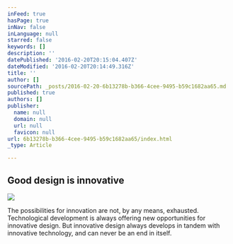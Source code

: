 ```yaml
---
inFeed: true
hasPage: true
inNav: false
inLanguage: null
starred: false
keywords: []
description: ''
datePublished: '2016-02-20T20:15:04.407Z'
dateModified: '2016-02-20T20:14:49.316Z'
title: ''
author: []
sourcePath: _posts/2016-02-20-6b13278b-b366-4cee-9495-b59c1682aa65.md
published: true
authors: []
publisher:
  name: null
  domain: null
  url: null
  favicon: null
url: 6b13278b-b366-4cee-9495-b59c1682aa65/index.html
_type: Article

---
```

## Good design is innovative
![](https://the-grid-user-content.s3-us-west-2.amazonaws.com/c5ffc9d9-4915-4953-9583-4dba8c9c6cc6.jpg)

The possibilities for innovation are not, by any means, exhausted. Technological development is always offering new opportunities for innovative design. But innovative design always develops in tandem with innovative technology, and can never be an end in itself.